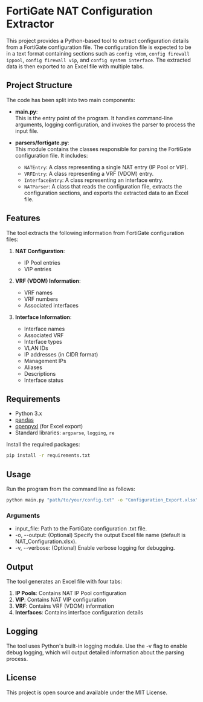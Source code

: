# FortiGate NAT Configuration Extractor

This project provides a Python-based tool to extract configuration details from a FortiGate configuration file. The configuration file is expected to be in a text format containing sections such as `config vdom`, `config firewall ippool`, `config firewall vip`, and `config system interface`. The extracted data is then exported to an Excel file with multiple tabs.

## Project Structure

The code has been split into two main components:

- **main.py**:  
  This is the entry point of the program. It handles command-line arguments, logging configuration, and invokes the parser to process the input file.

- **parsers/fortigate.py**:  
  This module contains the classes responsible for parsing the FortiGate configuration file. It includes:
  - `NATEntry`: A class representing a single NAT entry (IP Pool or VIP).
  - `VRFEntry`: A class representing a VRF (VDOM) entry.
  - `InterfaceEntry`: A class representing an interface entry.
  - `NATParser`: A class that reads the configuration file, extracts the configuration sections, and exports the extracted data to an Excel file.

## Features

The tool extracts the following information from FortiGate configuration files:

1. **NAT Configuration**:
   - IP Pool entries
   - VIP entries

2. **VRF (VDOM) Information**:
   - VRF names
   - VRF numbers
   - Associated interfaces

3. **Interface Information**:
   - Interface names
   - Associated VRF
   - Interface types
   - VLAN IDs
   - IP addresses (in CIDR format)
   - Management IPs
   - Aliases
   - Descriptions
   - Interface status

## Requirements

- Python 3.x
- [pandas](https://pandas.pydata.org/)
- [openpyxl](https://openpyxl.readthedocs.io/) (for Excel export)
- Standard libraries: `argparse`, `logging`, `re`

Install the required packages:

```bash
pip install -r requirements.txt
```

## Usage

Run the program from the command line as follows:

```bash
python main.py "path/to/your/config.txt" -o "Configuration_Export.xlsx" -v
```

### Arguments
- input_file: Path to the FortiGate configuration .txt file.
- -o, --output: (Optional) Specify the output Excel file name (default is NAT_Configuration.xlsx).
- -v, --verbose: (Optional) Enable verbose logging for debugging.

## Output

The tool generates an Excel file with four tabs:
1. **IP Pools**: Contains NAT IP Pool configuration
2. **VIP**: Contains NAT VIP configuration
3. **VRF**: Contains VRF (VDOM) information
4. **Interfaces**: Contains interface configuration details

## Logging

The tool uses Python's built-in logging module. Use the -v flag to enable debug logging, which will output detailed information about the parsing process.

## License

This project is open source and available under the MIT License.
